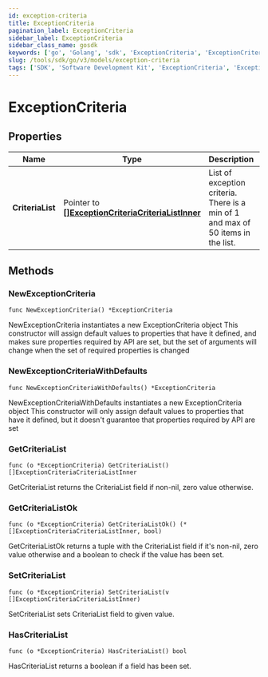 ```yaml
---
id: exception-criteria
title: ExceptionCriteria
pagination_label: ExceptionCriteria
sidebar_label: ExceptionCriteria
sidebar_class_name: gosdk
keywords: ['go', 'Golang', 'sdk', 'ExceptionCriteria', 'ExceptionCriteria'] 
slug: /tools/sdk/go/v3/models/exception-criteria
tags: ['SDK', 'Software Development Kit', 'ExceptionCriteria', 'ExceptionCriteria']
---
```


# ExceptionCriteria

## Properties

Name | Type | Description | Notes
------------ | ------------- | ------------- | -------------
**CriteriaList** | Pointer to [**[]ExceptionCriteriaCriteriaListInner**](exception-criteria-criteria-list-inner) | List of exception criteria. There is a min of 1 and max of 50 items in the list. | [optional] 

## Methods

### NewExceptionCriteria

`func NewExceptionCriteria() *ExceptionCriteria`

NewExceptionCriteria instantiates a new ExceptionCriteria object
This constructor will assign default values to properties that have it defined,
and makes sure properties required by API are set, but the set of arguments
will change when the set of required properties is changed

### NewExceptionCriteriaWithDefaults

`func NewExceptionCriteriaWithDefaults() *ExceptionCriteria`

NewExceptionCriteriaWithDefaults instantiates a new ExceptionCriteria object
This constructor will only assign default values to properties that have it defined,
but it doesn't guarantee that properties required by API are set

### GetCriteriaList

`func (o *ExceptionCriteria) GetCriteriaList() []ExceptionCriteriaCriteriaListInner`

GetCriteriaList returns the CriteriaList field if non-nil, zero value otherwise.

### GetCriteriaListOk

`func (o *ExceptionCriteria) GetCriteriaListOk() (*[]ExceptionCriteriaCriteriaListInner, bool)`

GetCriteriaListOk returns a tuple with the CriteriaList field if it's non-nil, zero value otherwise
and a boolean to check if the value has been set.

### SetCriteriaList

`func (o *ExceptionCriteria) SetCriteriaList(v []ExceptionCriteriaCriteriaListInner)`

SetCriteriaList sets CriteriaList field to given value.

### HasCriteriaList

`func (o *ExceptionCriteria) HasCriteriaList() bool`

HasCriteriaList returns a boolean if a field has been set.


